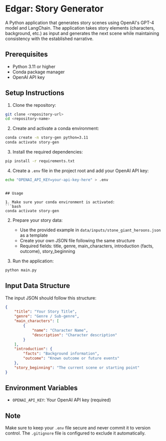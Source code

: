 # Edgar: Story Generator

A Python application that generates story scenes using OpenAI's GPT-4 model and LangChain. The application takes story elements (characters, background, etc.) as input and generates the next scene while maintaining consistency with the established narrative.

## Prerequisites

- Python 3.11 or higher
- Conda package manager
- OpenAI API key

## Setup Instructions

1. Clone the repository:
```bash
git clone <repository-url>
cd <repository-name>
```

2. Create and activate a conda environment:
```bash
conda create -n story-gen python=3.11
conda activate story-gen
```

3. Install the required dependencies:
```bash
pip install -r requirements.txt
```

4. Create a `.env` file in the project root and add your OpenAI API key:
```bash
echo "OPENAI_API_KEY=your-api-key-here" > .env
```

```

## Usage

1. Make sure your conda environment is activated:
```bash
conda activate story-gen
```

2. Prepare your story data:
   - Use the provided example in `data/inputs/stone_giant_heroons.json` as a template
   - Create your own JSON file following the same structure
   - Required fields: title, genre, main_characters, introduction (facts, outcome), story_beginning

3. Run the application:
```bash
python main.py
```

## Input Data Structure

The input JSON should follow this structure:
```json
{
    "title": "Your Story Title",
    "genre": "Genre / Sub-genre",
    "main_characters": [
        {
            "name": "Character Name",
            "description": "Character description"
        }
    ],
    "introduction": {
        "facts": "Background information",
        "outcome": "Known outcome or future events"
    },
    "story_beginning": "The current scene or starting point"
}
```

## Environment Variables

- `OPENAI_API_KEY`: Your OpenAI API key (required)

## Note

Make sure to keep your `.env` file secure and never commit it to version control. The `.gitignore` file is configured to exclude it automatically.
